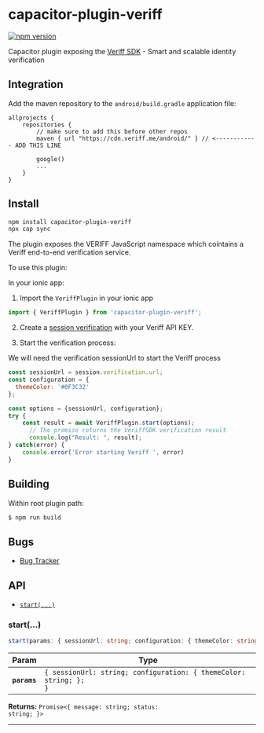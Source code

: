 # capacitor-plugin-veriff

[![npm version](https://img.shields.io/npm/v/capacitor-plugin-veriff)](https://www.npmjs.com/package/capacitor-plugin-veriff)


Capacitor plugin exposing the [Veriff SDK](https://www.veriff.com/) - Smart and scalable identity verification


## Integration

Add the maven repository to the `android/build.gradle` application file:

```
allprojects {
    repositories {
		// make sure to add this before other repos
		maven { url "https://cdn.veriff.me/android/" } // <------------ ADD THIS LINE

        google()
        ...
    }
}

```


## Install

```bash
npm install capacitor-plugin-veriff
npx cap sync
```

The plugin exposes the VERIFF JavaScript namespace which cointains a Veriff end-to-end verification service.

To use this plugin:

In your ionic app:

1. Import the `VeriffPlugin` in your ionic app

```javascript
import { VeriffPlugin } from 'capacitor-plugin-veriff';
```

2. Create a [session verification](https://developers.veriff.com/#/sessions) with your Veriff API KEY.


2. Start the verification process:

We will need the verification sessionUrl to start the Veriff process

```javascript
const sessionUrl = session.verification.url;
const configuration = {
  themeColor: '#0F3C32'
};

const options = {sessionUrl, configuration};
try {
	const result = await VeriffPlugin.start(options);
	  // The promise returns the VeriffSDK verification result
	  console.log("Result: ", result);
} catch(error) {
	console.error('Error starting Veriff ', error)
}

```

## Building

Within root plugin path:

```bash
$ npm run build
```

## Bugs

- [Bug Tracker](https://github.com/CSantosM/capacitor-plugin-veriff/issues)


## API

<docgen-index>

* [`start(...)`](#start)

</docgen-index>

<docgen-api>
<!--Update the source file JSDoc comments and rerun docgen to update the docs below-->

### start(...)

```typescript
start(params: { sessionUrl: string; configuration: { themeColor: string; }; }) => Promise<{ message: string; status: string; }>
```

| Param        | Type                                                                         |
| ------------ | ---------------------------------------------------------------------------- |
| **`params`** | <code>{ sessionUrl: string; configuration: { themeColor: string; }; }</code> |

**Returns:** <code>Promise&lt;{ message: string; status: string; }&gt;</code>

--------------------

</docgen-api>
